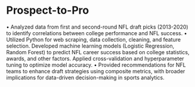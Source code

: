 # Prospect-to-Pro
• Analyzed data from first and second-round NFL draft picks (2013-2020) to identify correlations between college 
performance and NFL success. 
• Utilized Python for web scraping, data collection, cleaning, and feature selection. Developed machine learning 
models (Logistic Regression, Random Forest) to predict NFL career success based on college statistics, awards, and 
other factors. Applied cross-validation and hyperparameter tuning to optimize model accuracy. 
• Provided recommendations for NFL teams to enhance draft strategies using composite metrics, with broader 
implications for data-driven decision-making in sports analytics. 
